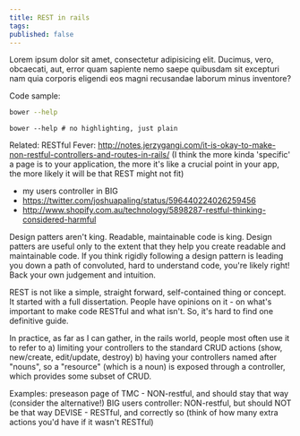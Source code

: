 ```yaml
---
title: REST in rails
tags:
published: false
---
```


<p class="lead">Lorem ipsum dolor sit amet, consectetur adipisicing elit. Ducimus, vero, obcaecati, aut, error quam sapiente nemo saepe quibusdam sit excepturi nam quia corporis eligendi eos magni recusandae laborum minus inventore?</p>

Code sample:

~~~bash
bower --help
~~~

~~~markup
bower --help # no highlighting, just plain
~~~


Related: RESTful Fever: http://notes.jerzygangi.com/it-is-okay-to-make-non-restful-controllers-and-routes-in-rails/
(I think the more kinda 'specific' a page is to your application, the more it's like a crucial point in your app, the more likely it will be that REST might not fit)

- my users controller in BIG
- https://twitter.com/joshuapaling/status/596440224026259456
- http://www.shopify.com.au/technology/5898287-restful-thinking-considered-harmful

Design patters aren't king. Readable, maintainable code is king. Design patters are useful only to the extent that they help you create readable and maintainable code. If you think rigidly following a design pattern is leading you down a path of convoluted, hard to understand code, you're likely right! Back your own judgement and intuition.

REST is not like a simple, straight forward, self-contained thing or concept. It started with a full dissertation. People have opinions on it - on what's important to make code RESTful and what isn't. So, it's hard to find one definitive guide.

In practice, as far as I can gather, in the rails world, people most often use it to refer to
a) limiting your controllers to the standard CRUD actions (show, new/create, edit/update, destroy)
b) having your controllers named after "nouns", so a "resource" (which is a noun) is exposed through a controller, which provides some subset of CRUD.

Examples:
preseason page of TMC - NON-restful, and should stay that way (consider the alternative!)
BIG users controller: NON-restful, but should NOT be that way
DEVISE - RESTful, and correctly so (think of how many extra actions you'd have if it wasn't RESTful)
